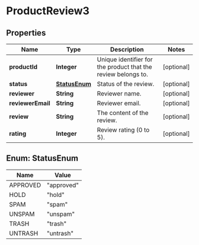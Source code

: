 

# ProductReview3


## Properties

Name | Type | Description | Notes
------------ | ------------- | ------------- | -------------
**productId** | **Integer** | Unique identifier for the product that the review belongs to. |  [optional]
**status** | [**StatusEnum**](#StatusEnum) | Status of the review. |  [optional]
**reviewer** | **String** | Reviewer name. |  [optional]
**reviewerEmail** | **String** | Reviewer email. |  [optional]
**review** | **String** | The content of the review. |  [optional]
**rating** | **Integer** | Review rating (0 to 5). |  [optional]



## Enum: StatusEnum

Name | Value
---- | -----
APPROVED | &quot;approved&quot;
HOLD | &quot;hold&quot;
SPAM | &quot;spam&quot;
UNSPAM | &quot;unspam&quot;
TRASH | &quot;trash&quot;
UNTRASH | &quot;untrash&quot;



